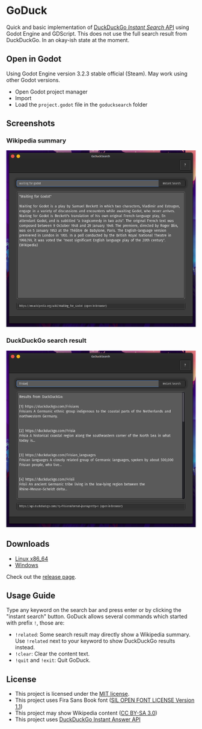 # GoDuck
Quick and basic implementation of [DuckDuckGo *Instant Search* API](https://duckduckgo.com/api) using Godot Engine and GDScript. This does not use the full search result from DuckDuckGo. In an okay-ish state at the moment.


## Open in Godot
Using Godot Engine version 3.2.3 stable official (Steam). May work using other Godot versions.

* Open Godot project manager
* Import
* Load the `project.godot` file in the `goducksearch` folder

## Screenshots
### Wikipedia summary
![screenshot](./images/goduck-abstract.png)
### DuckDuckGo search result
![screenshot](./images/goduck-related.png)

## Downloads
* [Linux x86_64](https://github.com/waimus/GoDuck/releases/download/v2.1.0/goduck-2.1-29_march_2021-linux_x86-64.zip)
* [Windows](https://github.com/waimus/GoDuck/releases/download/v2.1.0/goduck-2.1-29_march_2021-windows.zip)

Check out the [release page](https://github.com/waimus/GoDuck/releases).

## Usage Guide
Type any keyword on the search bar and press enter or by clicking the "instant search" button. GoDuck allows several commands which started with prefix `!`, those are:
* `!related`: Some search result may directly show a Wikipedia summary. Use `!related` next to your keyword to show DuckDuckGo results instead.
* `!clear`: Clear the content text.
* `!quit` and `!exit`: Quit GoDuck.

## License
* This project is licensed under the [MIT license](https://github.com/waimus/GoDuck/blob/main/LICENSE).
* This project uses Fira Sans Book font ([SIL OPEN FONT LICENSE Version 1.1](https://github.com/bBoxType/FiraSans/blob/master/OFL.txt))
* This project may show Wikipedia content ([CC BY-SA 3.0](https://en.wikipedia.org/wiki/Wikipedia:Text_of_Creative_Commons_Attribution-ShareAlike_3.0_Unported_License))
* This project uses [DuckDuckGo Instant Answer API](https://duckduckgo.com/api)